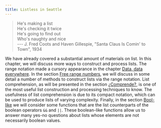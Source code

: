 ```yaml
---
title: Listless in Seattle
---
```


> He's making a list\
> He's checking it twice\
> He's going to find out\
> Who's naughty and nice\
> --- J. Fred Coots and Haven Gillespie, "Santa Claus Is Comin' to Town", 1934

We have already covered a substantial amount of materials on list. In this
chapter, we will discuss more ways to construct and process lists. The range
notation made a cursory appearance in the chapter [Data, data everywhere][data].
In the section [Free range numbers][range], we will discuss in some detail a
number of methods to construct lists via the range notation. List comprehension,
as will be presented in the section [¿Comprende?][comprende], is one of the most
useful list construction and processing techniques to know. The usefulness of
list comprehension is due to its compact notation, which can be used to produce
lists of varying complexity. Finally, in the section [Bool-like][boolike] we
will consider some functions that are the list counterparts of the boolean
operators `&&` and `||`. These boolean-like functions allow us to answer many
yes-no questions about lists whose elements are not necessarily boolean values.

<!--=========================================================================-->

<!-- prettier-ignore-start -->
[boolike]: ../list_boolike/
[comprende]: ../list_comprehension/
[data]: ../data_README/
[range]: ../list_range/
<!-- prettier-ignore-end -->
